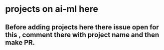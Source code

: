 #  projects on ai-ml here
## Before adding projects here there issue open for this , comment there with project name and then make PR.
